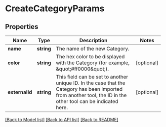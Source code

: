 # CreateCategoryParams

## Properties
Name | Type | Description | Notes
------------ | ------------- | ------------- | -------------
**name** | **string** | The name of the new Category. | 
**color** | **string** | The hex color to be displayed with the Category (for example, \&quot;#ff0000\&quot;). | [optional] 
**externalId** | **string** | This field can be set to another unique ID. In the case that the Category has been imported from another tool, the ID in the other tool can be indicated here. | [optional] 

[[Back to Model list]](../../README.md#documentation-for-models) [[Back to API list]](../../README.md#documentation-for-api-endpoints) [[Back to README]](../../README.md)

